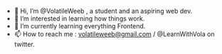 - 👋 Hi, I’m @VolatileWeeb , a student and an aspiring web dev.
- 👀 I’m interested in learning how things work.
- 🌱 I’m currently learning everything Frontend.
- 📫 How to reach me : volatileweeb@gmail.com / @LearnWithVola on twitter.
